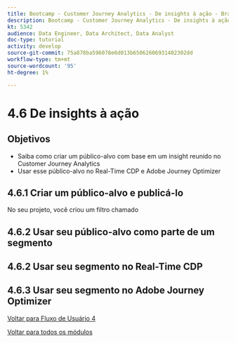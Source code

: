 ```yaml
---
title: Bootcamp - Customer Journey Analytics - De insights à ação - Brasil
description: Bootcamp - Customer Journey Analytics - De insights à ação - Brasil
kt: 5342
audience: Data Engineer, Data Architect, Data Analyst
doc-type: tutorial
activity: develop
source-git-commit: 75a878ba596078e6d013b65062606931402302dd
workflow-type: tm+mt
source-wordcount: '95'
ht-degree: 1%

---
```


# 4.6 De insights à ação

## Objetivos

- Saiba como criar um público-alvo com base em um insight reunido no Customer Journey Analytics
- Usar esse público-alvo no Real-Time CDP e Adobe Journey Optimizer

## 4.6.1 Criar um público-alvo e publicá-lo

No seu projeto, você criou um filtro chamado

## 4.6.2 Usar seu público-alvo como parte de um segmento


## 4.6.2 Usar seu segmento no Real-Time CDP

## 4.6.3 Usar seu segmento no Adobe Journey Optimizer

[Voltar para Fluxo de Usuário 4](./uc4.md)

[Voltar para todos os módulos](./../../overview.md)
